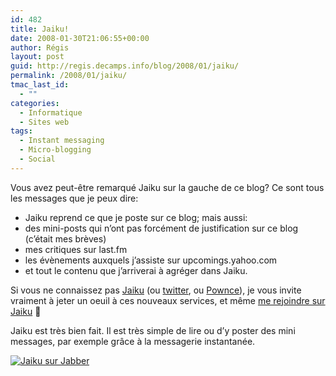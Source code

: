 ```yaml
---
id: 482
title: Jaiku!
date: 2008-01-30T21:06:55+00:00
author: Régis
layout: post
guid: http://regis.decamps.info/blog/2008/01/jaiku/
permalink: /2008/01/jaiku/
tmac_last_id:
  - ""
categories:
  - Informatique
  - Sites web
tags:
  - Instant messaging
  - Micro-blogging
  - Social
---
```

Vous avez peut-être remarqué Jaiku sur la gauche de ce blog? Ce sont tous les messages que je peux dire:

  * Jaiku reprend ce que je poste sur ce blog; mais aussi:
  * des mini-posts qui n&rsquo;ont pas forcément de justification sur ce blog (c&rsquo;était mes brèves)
  * mes critiques sur last.fm
  * les évènements auxquels j&rsquo;assiste sur upcomings.yahoo.com
  * et tout le contenu que j&rsquo;arriverai à agréger dans Jaiku.

Si vous ne connaissez pas [Jaiku](http://Jaiku.com) (ou [twitter](http://twitter.com), ou [Pownce](http://Pownce.com)), je vous invite vraiment à jeter un oeuil à ces nouveaux services, et même [me rejoindre sur Jaiku](http://regis.jaiku.com/) 🙂

Jaiku est très bien fait. Il est très simple de lire ou d&rsquo;y poster des mini messages, par exemple grâce à la messagerie instantanée. 

[![Jaiku sur Jabber](http://regis.decamps.info/blog/wp-content/uploads/2008/01/jaiku.thumbnail.png)](http://regis.decamps.info/blog/wp-content/uploads/2008/01/jaiku.png "Jaiku sur Jabber")